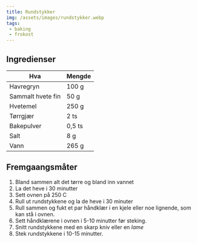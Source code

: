 ```yaml
---
title: Rundstykker
img: /assets/images/rundstykker.webp
tags: 
 - baking 
 - frokost
---
```


## Ingredienser

Hva 			| Mengde
---			| ---
Havregryn		| 100 g
Sammalt hvete fin	| 50 g
Hvetemel		| 250 g
Tørrgjær		| 2 ts
Bakepulver		| 0,5 ts
Salt 			| 8 g
Vann 			| 265 g

## Fremgaangsmåter

1. Bland sammen alt det tørre og bland inn vannet
2. La det heve i 30 minutter
3. Sett ovnen på 250 C
4. Rull ut rundstykkene og la de heve i 30 minuter
5. Rull sammen og fukt et par håndklær i en kjele eller noe lignende, som kan
stå i ovnen.
6. Sett håndklærene i ovnen i 5-10 minutter før steking. 
7. Snitt rundstykkene med en skarp kniv eller en *lame*
8. Stek rundstykkene i 10-15 minutter.
